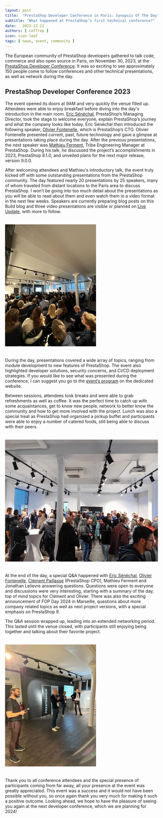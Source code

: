 ```yaml
---
layout: post
title:  "PrestaShop Developer Conference in Paris: Synopsis Of The Day"
subtitle: "What happened at PrestaShop’s first technical conference?"
date:   2023-12-21
authors: [ coffrep ]
icon: icon-leaf
tags: [ news, event, community ]
---
```


The European community of PrestaShop developers gathered to talk code, commerce and also open source in Paris, on November 30, 2023, at the [PrestaShop Developer Conference](https://events.prestashop.com/prestashop-developer-conference/en). It was so exciting to see approximately 150 people come to follow conferences and other technical presentations, as well as network during the day.

## PrestaShop Developer Conference 2023

The event opened its doors at 9AM and very quickly the venue filled up. Attendees were able to enjoy breakfast before diving into the day's introduction in the main room. [Eric Sénéchal](https://www.linkedin.com/in/senechaleric/), PrestaShop’s Managing Director, took the stage to welcome everyone, explain PrestaShop’s journey and what the company looks like today. Eric Sénéchal then introduced the following speaker, [Olivier Fontenelle](https://www.linkedin.com/in/olivierfontenelle/), which is PrestaShop’s CTO. Olivier Fontenelle presented current, past, future technology and gave a glimpse at presentations taking place during the day. After the previous presentations, the next speaker was [Mathieu Ferment](https://github.com/matks), Tribe Engineering Manager at PrestaShop. During his talk, he discussed the project’s accomplishments in 2023, PrestaShop 8.1.0, and unveiled plans for the next major release, version 9.0.0.

After welcoming attendees and Mathieu's introductory talk, the event truly kicked off with some outstanding presentations from the PrestaShop community. The day featured nearly 20 presentations by 25 speakers, many of whom traveled from distant locations to the Paris area to discuss PrestaShop.
I won’t be going into too much detail about the presentations as you will be able to read about them and even watch them in a video format in the next few weeks. Speakers are currently preparing blog posts on this Build blog and three video presentations are visible or planned on [Live Update](https://www.youtube.com/@prestashopproject), with more to follow. 

<img src="/assets/images/2023/12/psdevcon1.jpg" style="height:400px;  margin: 20px auto;">

During the day, presentations covered a wide array of topics, ranging from module development to new features of PrestaShop. The event also highlighted developer solutions, security concerns, and CI/CD deployment strategies. If you would like to see what was presented during the conference, I can suggest you go to the [event’s program](https://events.prestashop.com/prestashop-developer-conference/en/sessions) on the dedicated website.

Between sessions, attendees took breaks and were able to grab refreshments as well as coffee. It was the perfect time to catch up with some acquaintances, get to know new people, network to better know the community and how to get more involved with the project. Lunch was also a special treat as PrestaShop had organized a pickup buffet and participants were able to enjoy a number of catered foods, still being able to discuss with their peers.

<img src="/assets/images/2023/12/psdevcon2.jpg" style="height:400px; margin: 20px auto;">

At the end of the day, a special Q&A happened with [Eric Sénéchal](https://www.linkedin.com/in/senechaleric/), [Olivier Fontenelle](https://www.linkedin.com/in/olivierfontenelle/), [Clément Paillasse](https://www.linkedin.com/in/clementpaillasse/) (PrestaShop CPO), Mathieu Ferment and Jonathan Lelievre answering questions. Questions were open to everyone and discussions were very interesting, starting with a summary of the day, top of mind topics for Clément and Olivier. There was also the exciting announcement of FOP Day 2024 in Marseille, questions about more company related topics as well as next project versions, with a special emphasis on PrestaShop 9.

The Q&A session wrapped up, leading into an extended networking period. This lasted until the venue closed, with participants still enjoying being together and talking about their favorite project.

<img src="/assets/images/2023/12/psdevcon3.jpg" style="height:400px; margin: 20px auto;">

Thank you to all conference attendees and the special presence of participants coming from far away, all your presence at the event was greatly appreciated. This event was a success and it would not have been possible without you, so once again thank you very much for making it such a positive outcome. Looking ahead, we hope to have the pleasure of seeing you again at the next developer conference, which we are planning for 2024!
